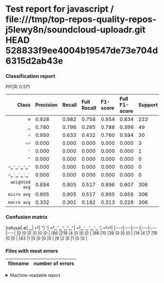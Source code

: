 # Test report for javascript / file:///tmp/top-repos-quality-repos-j5lewy8n/soundcloud-uploadr.git HEAD 528833f9ee4004b19547de73e704d6315d2ab43e

### Classification report

PPCR: 0.571

| Class | Precision | Recall | Full Recall | F1-score | Full F1-score | Support | Full Support | PPCR |
|------:|:----------|:-------|:------------|:---------|:---------|:--------|:-------------|:-----|
| `∅` | 0.928| 0.982| 0.758| 0.954| 0.834| 223| 289| 0.772 |
| `␣` | 0.780| 0.796| 0.265| 0.788| 0.396| 49| 147| 0.333 |
| `⏎` | 0.950| 0.633| 0.432| 0.760| 0.594| 30| 44| 0.682 |
| `⏎⏎` | 0.000| 0.000| 0.000| 0.000| 0.000| 3| 12| 0.250 |
| `'` | 0.000| 0.000| 0.000| 0.000| 0.000| 1| 44| 0.023 |
| `"` | 0.000| 0.000| 0.000| 0.000| 0.000| 0| 0| 0.000 |
| `⏎␣⁺␣⁺␣⁺␣⁺` | 0.000| 0.000| 0.000| 0.000| 0.000| 0| 0| 0.000 |
| `⏎␣⁻␣⁻␣⁻␣⁻` | 0.000| 0.000| 0.000| 0.000| 0.000| 0| 0| 0.000 |
| `weighted avg` | 0.894| 0.905| 0.517| 0.896| 0.607| 306| 536| 0.571 |
| `micro avg` | 0.905| 0.905| 0.517| 0.905| 0.658| 306| 536| 0.571 |
| `macro avg` | 0.332| 0.301| 0.182| 0.313| 0.228| 306| 536| 0.571 |

### Confusion matrix

|refusal|  ∅| ␣| ⏎| "| '| ⏎␣⁺␣⁺␣⁺␣⁺| ⏎␣⁻␣⁻␣⁻␣⁻| ⏎⏎| 
|:---|:---|:---|:---|:---|:---|
|0 |0 |0 |0 |0 |0 |
|66 |219 |4 |0 |0 |0 |
|98 |10 |39 |0 |0 |0 |
|14 |4 |7 |19 |0 |0 |
|43 |1 |0 |0 |0 |0 |
|9 |2 |0 |1 |0 |0 |

### Files with most errors

| filename | number of errors|
|:----:|:-----|

<details>
    <summary>Machine-readable report</summary>
```json
{
  "cl_report": {"\"": {"f1-score": 0.0, "precision": 0.0, "recall": 0.0, "support": 0}, "\u0027": {"f1-score": 0.0, "precision": 0.0, "recall": 0.0, "support": 1}, "macro avg": {"f1-score": 0.31276589423648243, "precision": 0.3322457627118644, "recall": 0.30141431011866626, "support": 306}, "micro avg": {"f1-score": 0.9052287581699346, "precision": 0.9052287581699346, "recall": 0.9052287581699346, "support": 306}, "weighted avg": {"f1-score": 0.896089693552208, "precision": 0.8943020937188434, "recall": 0.9052287581699346, "support": 306}, "\u2205": {"f1-score": 0.954248366013072, "precision": 0.9279661016949152, "recall": 0.9820627802690582, "support": 223}, "\u23ce": {"f1-score": 0.7599999999999999, "precision": 0.95, "recall": 0.6333333333333333, "support": 30}, "\u23ce\u23ce": {"f1-score": 0.0, "precision": 0.0, "recall": 0.0, "support": 3}, "\u23ce\u2423\u207a\u2423\u207a\u2423\u207a\u2423\u207a": {"f1-score": 0.0, "precision": 0.0, "recall": 0.0, "support": 0}, "\u23ce\u2423\u207b\u2423\u207b\u2423\u207b\u2423\u207b": {"f1-score": 0.0, "precision": 0.0, "recall": 0.0, "support": 0}, "\u2423": {"f1-score": 0.7878787878787878, "precision": 0.78, "recall": 0.7959183673469388, "support": 49}},
  "cl_report_full": {"\"": {"f1-score": 0.0, "precision": 0.0, "recall": 0.0, "support": 0}, "\u0027": {"f1-score": 0.0, "precision": 0.0, "recall": 0.0, "support": 44}, "macro avg": {"f1-score": 0.2279968500725163, "precision": 0.3322457627118644, "recall": 0.18186372142439863, "support": 536}, "micro avg": {"f1-score": 0.6579572446555819, "precision": 0.9052287581699346, "recall": 0.5167910447761194, "support": 536}, "weighted avg": {"f1-score": 0.6071578677497212, "precision": 0.7922429167720718, "recall": 0.5167910447761194, "support": 536}, "\u2205": {"f1-score": 0.8342857142857143, "precision": 0.9279661016949152, "recall": 0.7577854671280276, "support": 289}, "\u23ce": {"f1-score": 0.59375, "precision": 0.95, "recall": 0.4318181818181818, "support": 44}, "\u23ce\u23ce": {"f1-score": 0.0, "precision": 0.0, "recall": 0.0, "support": 12}, "\u23ce\u2423\u207a\u2423\u207a\u2423\u207a\u2423\u207a": {"f1-score": 0.0, "precision": 0.0, "recall": 0.0, "support": 0}, "\u23ce\u2423\u207b\u2423\u207b\u2423\u207b\u2423\u207b": {"f1-score": 0.0, "precision": 0.0, "recall": 0.0, "support": 0}, "\u2423": {"f1-score": 0.3959390862944162, "precision": 0.78, "recall": 0.2653061224489796, "support": 147}},
  "ppcr": 0.5708955223880597
}
```
</details>
